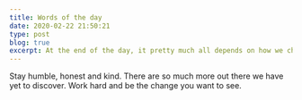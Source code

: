 ```yaml
---
title: Words of the day
date: 2020-02-22 21:50:21
type: post
blog: true
excerpt: At the end of the day, it pretty much all depends on how we choose to look at the world. Changing our perspectives and attitude towards the things we face ultimately changes the things we are looking at.
---
```


Stay humble, honest and kind. There are so much more out there we have yet to discover. Work hard and be the change you want to see.